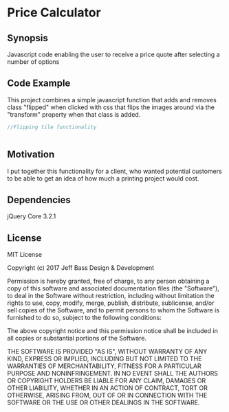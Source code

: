 Price Calculator
=============================

## Synopsis

Javascript code enabling the user to receive a price quote after selecting a
number of options

## Code Example

This project combines a simple javascript function that adds and removes class "flipped" when clicked with css that flips the images around via the "transform" property when that class is added.

```javascript
//Flipping tile functionality


```
```css

```

## Motivation

I put together this functionality for a client, who wanted potential customers
to be able to get an idea of how much a printing project would cost. 

## Dependencies

jQuery Core 3.2.1

## License

MIT License

Copyright (c) 2017 Jeff Bass Design & Development

Permission is hereby granted, free of charge, to any person obtaining a copy
of this software and associated documentation files (the "Software"), to deal
in the Software without restriction, including without limitation the rights
to use, copy, modify, merge, publish, distribute, sublicense, and/or sell
copies of the Software, and to permit persons to whom the Software is
furnished to do so, subject to the following conditions:

The above copyright notice and this permission notice shall be included in all
copies or substantial portions of the Software.

THE SOFTWARE IS PROVIDED "AS IS", WITHOUT WARRANTY OF ANY KIND, EXPRESS OR
IMPLIED, INCLUDING BUT NOT LIMITED TO THE WARRANTIES OF MERCHANTABILITY,
FITNESS FOR A PARTICULAR PURPOSE AND NONINFRINGEMENT. IN NO EVENT SHALL THE
AUTHORS OR COPYRIGHT HOLDERS BE LIABLE FOR ANY CLAIM, DAMAGES OR OTHER
LIABILITY, WHETHER IN AN ACTION OF CONTRACT, TORT OR OTHERWISE, ARISING FROM,
OUT OF OR IN CONNECTION WITH THE SOFTWARE OR THE USE OR OTHER DEALINGS IN THE
SOFTWARE.
